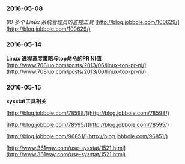### 2016-05-08
*80 多个 Linux 系统管理员的监控工具*	[http://blog.jobbole.com/100629/](http://blog.jobbole.com/100629/)

### 2016-05-14
**Linux 进程调度策略与top命令的PR NI值**	[http://www.708luo.com/posts/2013/06/linux-top-pr-ni/](http://www.708luo.com/posts/2013/06/linux-top-pr-ni/)

### 2016-05-15
**sysstat工具相关**

[http://blog.jobbole.com/78598/](http://blog.jobbole.com/78598/)

[http://blog.jobbole.com/78595/](http://blog.jobbole.com/78595/)

[http://blog.jobbole.com/96851/](http://blog.jobbole.com/96851/)

[http://www.361way.com/use-sysstat/1521.html](http://www.361way.com/use-sysstat/1521.html)